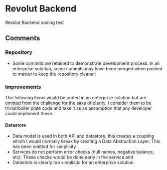 # Revolut Backend
Revolut Backend coding test

## Comments
### Repository
- Some commits are retained to demonstrate development process.  In an enterprise solution, some commits may have been merged when pushed to master to keep the repository cleaner.
### Improvements
The following items would be coded in an enterprise solution but are omitted from the challenge for the sake of clarity.  I consider them to be trivial/boiler plate code and take it as an assumption that any developer could implement these.
#### Datastore
- Data model is used in both API and datastore, this creates  a coupling which I would normally break by creating a Data Abstraction Layer.  This has been omitted for simplicity
- Services do not perform error checks (null names, negative balance, etc).  These checks would be done early in the service and 
- Datastore is clearly too simplistic for an enterprise solution.